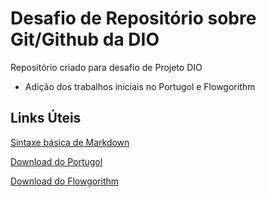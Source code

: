 # Desafio de Repositório sobre Git/Github da DIO
Repositório criado para desafio de Projeto DIO

- Adição dos trabalhos iniciais no Portugol e Flowgorithm



## Links Úteis
[Sintaxe básica de Markdown](https://www.markdownguide.org/basic-syntax)

[Download do Portugol](http://lite.acad.univali.br/portugol/)

[Download do Flowgorithm](http://flowgorithm.org/download/index.html)
